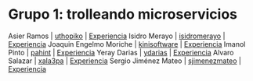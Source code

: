 # Grupo 1: trolleando microservicios 

Asier Ramos | [uthopiko](https://twitter.com/uthopiko) | [Experiencia](http://ftt.programania.net/experiencias/1.html) 
Isidro Merayo | [isidromerayo](https://twitter.com/isidromerayo) | [Experiencia](http://ftt.programania.net/experiencias/2.html) 
Joaquin Engelmo Moriche | [kinisoftware](https://twitter.com/kinisoftware) | [Experiencia](http://ftt.programania.net/experiencias/11.html) 
Imanol Pinto | [pahint](https://twitter.com/pahint) | [Experiencia](http://ftt.programania.net/experiencias/13.html) 
Yeray Darias  | [ydarias](https://twitter.com/ydarias) | [Experiencia](http://ftt.programania.net/experiencias/15.html) 
Alvaro Salazar | [xala3pa](https://twitter.com/xala3pa) | [Experiencia](http://ftt.programania.net/experiencias/29.html) 
Sergio Jiménez Mateo | [sjimenezmateo](https://twitter.com/sjimenezmateo) | [Experiencia](http://ftt.programania.net/experiencias/30.html) 
 